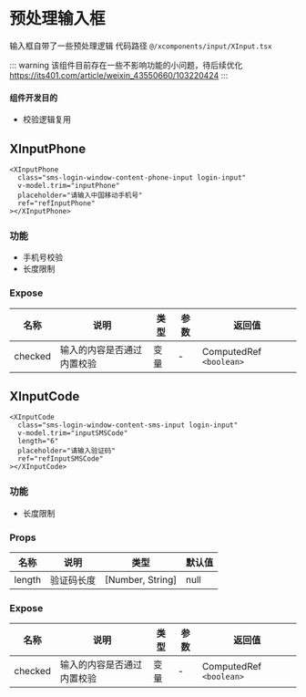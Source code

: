 # 预处理输入框

输入框自带了一些预处理逻辑
代码路径 `@/xcomponents/input/XInput.tsx`

::: warning
该组件目前存在一些不影响功能的小问题，待后续优化
https://its401.com/article/weixin_43550660/103220424
:::

#### 组件开发目的

- 校验逻辑复用

## XInputPhone

```vue
<XInputPhone
  class="sms-login-window-content-phone-input login-input"
  v-model.trim="inputPhone"
  placeholder="请输入中国移动手机号"
  ref="refInputPhone"
></XInputPhone>
```

### 功能

- 手机号校验
- 长度限制

### Expose

|  名称   | 说明                       | 类型 | 参数 | 返回值                  |
| :-----: | -------------------------- | ---- | ---- | ----------------------- |
| checked | 输入的内容是否通过内置校验 | 变量 | -    | ComputedRef `<boolean>` |

## XInputCode

```vue
<XInputCode
  class="sms-login-window-content-sms-input login-input"
  v-model.trim="inputSMSCode"
  length="6"
  placeholder="请输入验证码"
  ref="refInputSMSCode"
></XInputCode>
```

### 功能

- 长度限制

### Props

|  名称  | 说明       | 类型             | 默认值 |
| :----: | ---------- | ---------------- | ------ |
| length | 验证码长度 | [Number, String] | null   |

### Expose

|  名称   | 说明                       | 类型 | 参数 | 返回值                  |
| :-----: | -------------------------- | ---- | ---- | ----------------------- |
| checked | 输入的内容是否通过内置校验 | 变量 | -    | ComputedRef `<boolean>` |
